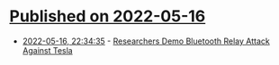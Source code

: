 # [Published on 2022-05-16](index.md)

* [2022-05-16, 22:34:35](https://news.ycombinator.com/item?id=31403925) - [Researchers Demo Bluetooth Relay Attack Against Tesla](https://duo.com/decipher/researchers-demo-relay-attack-against-bluetooth-le-systems)
